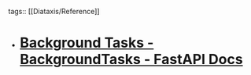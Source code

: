tags:: [[Diataxis/Reference]]

- # [Background Tasks - BackgroundTasks - FastAPI Docs](https://fastapi.tiangolo.com/reference/background/)